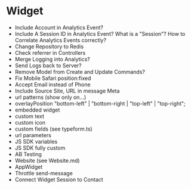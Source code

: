 # Widget

- Include Account in Analytics Event?
- Include A Session ID in Analytics Event? What is a "Session"? How to Correlate Analytics Events correctly?
- Change Repository to Redis
- Check referrer in Controllers
- Merge Logging into Analytics?
- Send Logs back to Server?
- Remove Model from Create and Update Commands?
- Fix Mobile Safari position:fixed
- Accept Email instead of Phone
- Include Source Site, URL in message Meta
- url patterns (show only on...)
- overlayPosition "bottom-left" | "bottom-right | "top-left" | "top-right";
- embedded widget
- custom text
- custom icon
- custom fields (see typeform.ts)
- url parameters
- JS SDK variables
- JS SDK fully custom
- AB Testing
- Website (see Website.md)
- AppWidget
- Throttle send-message
- Connect Widget Session to Contact
